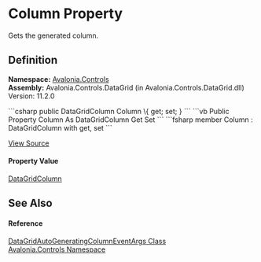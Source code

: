 # Column Property


Gets the generated column.



## Definition
**Namespace:** <a href="N_Avalonia_Controls">Avalonia.Controls</a>  
**Assembly:** Avalonia.Controls.DataGrid (in Avalonia.Controls.DataGrid.dll) Version: 11.2.0

<Tabs groupId="api-code-preview">
<TabItem value="csharp" label="C#">
```csharp
public DataGridColumn Column \{ get; set; }
```
</TabItem>
<TabItem value="vb" label="VB">
```vb
Public Property Column As DataGridColumn
	Get
	Set
```
</TabItem>
<TabItem value="fsharp" label="F#">
```fsharp
member Column : DataGridColumn with get, set
```
</TabItem>
</Tabs>



<a href="https://github.com/AvaloniaUI/Avalonia/tree/master/src/Avalonia.Controls.DataGrid/EventArgs.cs#L43" title="View the source code">View Source</a>



#### Property Value
<a href="T_Avalonia_Controls_DataGridColumn">DataGridColumn</a>

## See Also


#### Reference
<a href="T_Avalonia_Controls_DataGridAutoGeneratingColumnEventArgs">DataGridAutoGeneratingColumnEventArgs Class</a>  
<a href="N_Avalonia_Controls">Avalonia.Controls Namespace</a>  
